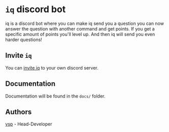 `iq` discord bot
================
iq is a discord bot where you can make iq send you a question you can now answer the question with another command and get points. If you get a specific amount of points you'll level up. And then iq will send you even harder questions!

## Invite `iq`
You can [invite iq](https://discordapp.com/oauth2/authorize?client_id=698639299851321364&permissions=8&scope=bot) to your own discord server.


## Documentation
Documentation will be found in the `docs/` folder.

## Authors
[vsp](https://github.com/vsp0) - Head-Developer
